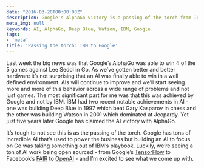 ```yaml
---
date: "2016-03-20T00:00:00Z"
description: Google's AlphaGo victory is a passing of the torch from IBM to Google.
meta_img: null
keywords: AI, AlphaGo, Deep Blue, Watson, IBM, Google
tags:
- 'meta'
title: 'Passing the torch: IBM to Google'
---
```


Last week the big news was that Google’s AlphaGo was able to win 4 of the 5 games against Lee Sedol in Go. As we’ve gotten better and better hardware it’s not surprising that an AI was finally able to win in a well defined environment. AIs will continue to improve and we’ll start seeing more and more of this behavior across a wide range of problems and not just games. The most significant part for me was that this was achieved by Google and not by IBM. IBM had two recent notable achievements in AI - one was building Deep Blue in 1997 which beat Gary Kasparov in chess and the other was building Watson in 2001 which dominated at Jeopardy. Yet just five years later Google has claimed the AI victory with AlphaGo.

It’s tough to not see this is as the passing of the torch. Google has tons of incredible AI that’s used to power the business but building an AI to focus on Go was taking something out of IBM’s playbook. Luckily, we’re seeing a ton of AI work being open sourced - from Google’s [TensorFlow](https://www.tensorflow.org/) to Facebook’s [FAIR](https://research.facebook.com/blog/fair-open-sources-deep-learning-modules-for-torch/) to [OpenAI](https://openai.com/blog/introducing-openai/) - and I’m excited to see what we come up with.
